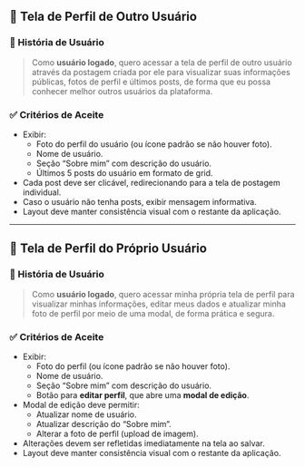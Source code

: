 ## 👤 Tela de Perfil de Outro Usuário

### 📘 História de Usuário
> Como **usuário logado**, quero acessar a tela de perfil de outro usuário através da postagem criada por ele para visualizar suas informações públicas, fotos de perfil e últimos posts, de forma que eu possa conhecer melhor outros usuários da plataforma.

### ✅ Critérios de Aceite
- Exibir:
  - Foto do perfil do usuário (ou ícone padrão se não houver foto).  
  - Nome de usuário.  
  - Seção “Sobre mim” com descrição do usuário.  
  - Últimos 5 posts do usuário em formato de grid.  
- Cada post deve ser clicável, redirecionando para a tela de postagem individual.  
- Caso o usuário não tenha posts, exibir mensagem informativa.  
- Layout deve manter consistência visual com o restante da aplicação.

---

## 👤 Tela de Perfil do Próprio Usuário

### 📘 História de Usuário
> Como **usuário logado**, quero acessar minha própria tela de perfil para visualizar minhas informações, editar meus dados e atualizar minha foto de perfil por meio de uma modal, de forma prática e segura.

### ✅ Critérios de Aceite
- Exibir:
  - Foto do perfil (ou ícone padrão se não houver foto).  
  - Nome de usuário.  
  - Seção “Sobre mim” com descrição do usuário.  
  - Botão para **editar perfil**, que abre uma **modal de edição**.  
- Modal de edição deve permitir:
  - Atualizar nome de usuário.  
  - Atualizar descrição do “Sobre mim”.  
  - Alterar a foto de perfil (upload de imagem).  
- Alterações devem ser refletidas imediatamente na tela ao salvar.  
- Layout deve manter consistência visual com o restante da aplicação.